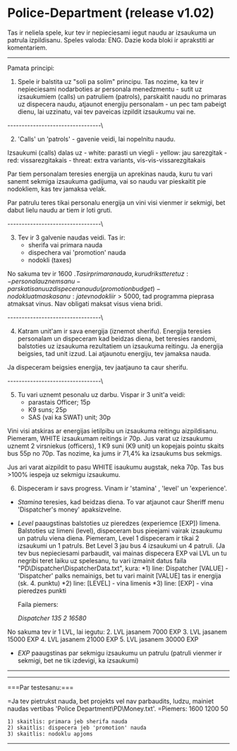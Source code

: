 # Police-Department (release v1.02)
Tas ir neliela spele, kur tev ir nepieciesami iegut naudu ar izsaukuma un patrula izpildisanu. Speles valoda: ENG.
Dazie koda bloki ir aprakstiti ar komentariem.
***************
Pamata principi:

1) Spele ir balstita uz "soli pa solim" principu. Tas nozime, ka tev ir nepieciesami nodarboties ar personala menedzmentu - sutit uz izsaukumiem (calls) un patruliem (patrols), parskaitit naudu no primaras uz dispecera naudu, atjaunot energiju personalam - un pec tam pabeigt dienu, lai uzzinatu, vai tev paveicas izpildit izsaukumu vai ne.

---------------------------------\

2) 'Calls' un 'patrols' - gavenie veidi, lai nopelnitu naudu. 

Izsaukumi (calls) dalas uz
	- white: parasti un viegli
	- yellow: jau sarezgitak
	- red: vissarezgitakais
	- threat: extra variants, vis-vis-vissarezgitakais
	
Par tiem personalam teresies energija un aprekinas nauda, kuru tu vari sanemt sekmiga izsaukuma gadijuma, vai so naudu var pieskaitit pie nodokliem, kas tev jamaksa velak.

Par patrulu teres tikai personalu energija un vini visi vienmer ir sekmigi, bet dabut lielu naudu ar tiem ir loti gruti.

---------------------------------\

3) Tev ir 3 galvenie naudas veidi. Tas ir:
	- sherifa vai primara nauda
	- dispechera vai 'promotion' nauda
	- nodokli (taxes)
	
 No sakuma tev ir 1600 $. Tas ir primara nauda, kuru drikst teret uz:
	-personala uznemsanu
	-parskatisanu uz dispecera naudu(promotion budget)
	-nodoklu atmaskasanu: ja tev nodokli ir > 5000$, tad programma pieprasa atmaksat vinus. Nav obligati maksat visus viena bridi.
        
---------------------------------\

4) Katram unit'am ir sava energija (iznemot sherifu). Energija teresies personalam un dispeceram kad beidzas diena, bet teresies randomi, balstoties uz izsaukuma rezultatiem
un izsaukuma reitingu. Ja energija beigsies, tad unit izzud. Lai atjaunotu energiju, tev jamaksa nauda. 

Ja dispeceram beigsies energija, tev jaatjauno ta caur sherifu.

---------------------------------\

5) Tu vari uznemt pesonalu uz darbu. Vispar ir 3 unit'a veidi:
	- parastais Officer; 15p
	- K9 suns; 25p
	- SAS (vai ka SWAT) unit; 30p
	
 Vini visi atskiras ar energijas ietilpibu un izsaukuma reitingu aizpildisanu. Piemeram, WHITE izsaukumam reitings ir 70p. Jus varat uz izsaukumu uznemt 2 virsniekus (officers), 1 K9 suni (K9 unit) un kopejais pointu skaits bus 55p no 70p. Tas nozime, ka jums ir 71,4% ka izsaukums bus sekmigs.
 
 Jus ari varat aizpildit to pasu WHITE isaukumu augstak, neka 70p. Tas bus >100% iespeja uz sekmigu izsaukumu.
 
6) Dispeceram ir savs progress. Vinam ir 'stamina' , 'level' un 'experience'. 
 - *Stamina* teresies, kad beidzas diena. To var atjaunot caur Sheriff menu 'Dispatcher's money' apaksizvelne.
 - *Level* paaugstinas balstoties uz pieredzes (experiemce [EXP]) limena. Balstoties uz limeni (level), dispeceram bus pieejami vairak izsaukumu un patrulu viena diena.
 Piemeram, Level 1 dispeceram ir tikai 2 izsaukumi un 1 patruls. Bet Level 3 jau bus 4 izsaukumi un 4 patruli. (Ja tev bus nepieciesami parbaudit, vai mainas dispecera EXP vai LVL un tu negribi teret laiku uz spelesanu, tu vari izmainit datus faila "PD\Dispatcher\DispatcherData.txt", kura:
 	*1) line: Dispatcher [VALUE] - 'Dispatcher' palks nemainigs, bet tu vari mainit [VALUE] tas ir energija (sk. 4. punktu)
	*2) line: [LEVEL] - vina limenis
	*3) line: [EXP] - vina pieredzes punkti
	
	Faila piemers:
	
	*Dispatcher 135*
	*2*
	*16580*
	
No sakuma tev ir 1 LVL, lai iegutu:
	2. LVL jasanem 7000 EXP
	3. LVL jasanem 15000 EXP
	4. LVL jasanem 21000 EXP
	5. LVL jasanem 30000 EXP
 
 - *EXP* paaugstinas par sekmigu izsaukumu un patrulu (patruli vienmer ir sekmigi, bet ne tik izdevigi, ka izsaukumi)

***************

***************

===Par testesanu:===

=Ja tev pietrukst nauda, bet projekts vel nav parbaudits, ludzu, mainiet naudas vertibas 'Police Department\PD\Money.txt'.
=Piemers: 1600 1200 50

	1) skaitlis: primara jeb sherifa nauda
	2) skaitlis: dispecera jeb 'promotion' nauda
	3) skaitlis: nodoklu apjoms

***************
